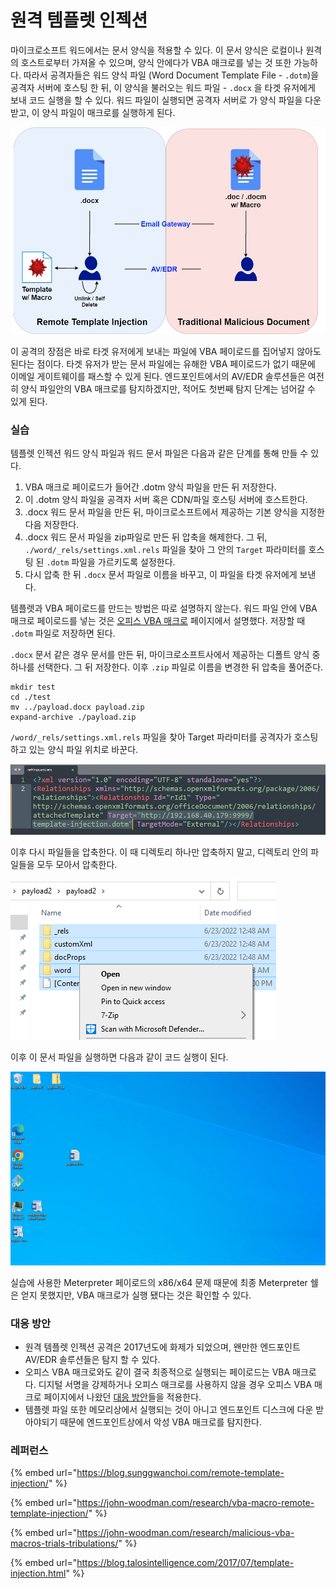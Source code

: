 # 원격 템플렛 인젝션

마이크로소프트 워드에서는 문서 양식을 적용할 수 있다. 이 문서 양식은 로컬이나 원격의 호스트로부터 가져올 수 있으며, 양식 안에다가 VBA 매크로를 넣는 것 또한 가능하다. 따라서 공격자들은 워드 양식 파일 (Word Document Template File - `.dotm`)을 공격자 서버에 호스팅 한 뒤, 이 양식을 불러오는 워드 파일 - `.docx` 을 타겟 유저에게 보내 코드 실행을 할 수 있다. 워드 파일이 실행되면 공격자 서버로 가 양식 파일을 다운 받고, 이 양식 파일이 매크로를 실행하게 된다.&#x20;

![](<../../.gitbook/assets/image (8) (1).png>)

이 공격의 장점은 바로 타겟 유저에게 보내는 파일에 VBA 페이로드를 집어넣지 않아도 된다는 점이다. 타겟 유저가 받는 문서 파일에는 유해한 VBA 페이로드가 없기 때문에 이메일 게이트웨이를 패스할 수 있게 된다. 엔드포인트에서의 AV/EDR 솔루션들은 여전히 양식 파일안의 VBA 매크로를 탐지하겠지만, 적어도 첫번째 탐지 단계는 넘어갈 수 있게 된다.&#x20;

### 실습&#x20;

템플렛 인젝션 워드 양식 파일과 워드 문서 파일은 다음과 같은 단계를 통해 만들 수 있다.&#x20;

1. VBA 매크로 페이로드가 들어간 .dotm 양식 파일을 만든 뒤 저장한다.&#x20;
2. 이 .dotm 양식 파일을 공격자 서버 혹은 CDN/파일 호스팅 서버에 호스트한다.&#x20;
3. .docx 워드 문서 파일을 만든 뒤, 마이크로소프트에서 제공하는 기본 양식을 지정한 다음 저장한다.&#x20;
4. .docx 워드 문서 파일을 zip파일로 만든 뒤 압축을 해제한다. 그 뒤, `./word/_rels/settings.xml.rels` 파일을 찾아 그 안의 `Target` 파라미터를 호스팅 된 `.dotm` 파일을 가르키도록 설정한다.&#x20;
5. 다시 압축 한 뒤 `.docx` 문서 파일로 이름을 바꾸고, 이 파일을 타겟 유저에게 보낸다.&#x20;

템플렛과 VBA 페이로드를 만드는 방법은 따로 설명하지 않는다. 워드 파일 안에 VBA 매크로 페이로드를 넣는 것은 [오피스 VBA 매크로](오피스-매크로.md) 페이지에서 설명했다. 저장할 때 `.dotm` 파일로 저장하면 된다.&#x20;

`.docx` 문서 같은 경우 문서를 만든 뒤, 마이크로소프트사에서 제공하는 디폴트 양식 중 하나를 선택한다. 그 뒤 저장한다. 이후 `.zip` 파일로 이름을 변경한 뒤 압축을 풀어준다.&#x20;

```
mkdir test
cd ./test
mv ../payload.docx payload.zip 
expand-archive ./payload.zip 
```

`/word/_rels/settings.xml.rels` 파일을 찾아 Target 파라미터를 공격자가 호스팅 하고 있는 양식 파일 위치로 바꾼다.&#x20;

![](<../../.gitbook/assets/image (7) (1).png>)

이후 다시 파일들을 압축한다. 이 때 디렉토리 하나만 압축하지 말고, 디렉토리 안의 파일들을 모두 모아서 압축한다.&#x20;

![](<../../.gitbook/assets/image (3) (1).png>)

이후 이 문서 파일을 실행하면 다음과 같이 코드 실행이 된다.&#x20;

![](../../.gitbook/assets/template-injection.gif)

실습에 사용한 Meterpreter 페이로드의 x86/x64 문제 때문에 최종 Meterpreter 쉘은 얻지 못했지만, VBA 매크로가 실행 됐다는 것은 확인할 수 있다.&#x20;

### 대응 방안&#x20;

* 원격 템플렛 인젝션 공격은 2017년도에 화제가 되었으며, 왠만한 엔드포인트 AV/EDR 솔루션들은 탐지 할 수 있다.&#x20;
* 오피스 VBA 매크로와도 같이 결국 최종적으로 실행되는 페이로드는 VBA 매크로다. 디지털 서명을 강제하거나 오피스 매크로를 사용하지 않을 경우 오피스 VBA 매크로 페이지에서 나왔던 [대응 방안](오피스-매크로.md#undefined-1)들을 적용한다.&#x20;
* 템플렛 파일 또한 메모리상에서 실행되는 것이 아니고 엔드포인트 디스크에 다운 받아야되기 때문에 엔드포인트상에서 악성 VBA 매크로를 탐지한다.&#x20;



### 레퍼런스&#x20;

{% embed url="https://blog.sunggwanchoi.com/remote-template-injection/" %}

{% embed url="https://john-woodman.com/research/vba-macro-remote-template-injection/" %}

{% embed url="https://john-woodman.com/research/malicious-vba-macros-trials-tribulations/" %}

{% embed url="https://blog.talosintelligence.com/2017/07/template-injection.html" %}
